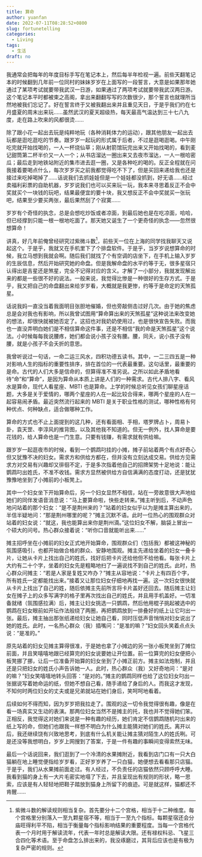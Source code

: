 ```yaml
---
title: 算命
author: yuanfan
date: 2022-07-11T08:28:52+0800
slug: fortunetelling
categories:
  - Living
tags:
  - 生活
draft: no
---
```




<!--more-->

我通常会把每年的年度目标手写在笔记本上，然后每半年检视一遍。前些天翻笔记本的时候翻到几年前一位同村的妹妹岁岁在上面写的一段誓言，大意是如果那年她通过了某项考试就要带我武汉一日游，如果通过了两项考试就要带我武汉两日游。这个笔记本平时都被束之高阁，拿出来翻翻写写的次数很少，那个誓言也就理所当然地被我们忘记了。好在誓言终于又被我翻出来并且重见天日，于是乎我们约在七月盛夏的周末出来玩……虽然武汉的夏天超级热，每天最高气温达到三十七八九度，走在路上吹来的风都很烫……

除了跟小花一起出去玩是纯粹地玩（各种消耗体力的运动），跟其他朋友一起出去玩都是逛吃逛吃的节奏。跟岁岁一起玩的形式属于后者，不过是逛喝逛喝。中午刚吃完就开始找喝的，一人一杯烧仙草；刚从射箭馆玩完出来又开始找喝的，看到麦记甜筒第二杯半价又一人一个；从书店溜达一圈出来又去夜市溜达，一人一根哈密瓜；最后走到地铁站附近的集市进去逛一圈，又是各种吃的喝的。反正全程就在问我接着要喝点什么，每次岁岁买之前我都觉得吃不下了，但是买回来递给我也还是接过来吃掉喝掉了……话说我们去抓娃娃但是一个娃娃都没抓到，好无语……经过卖福利彩票的自助机器，岁岁说我们也可以买来玩一玩，我本来寻思着反正不会中奖就买个一块钱的玩吧，结果最便宜的要十块，我又想反正不会中奖就买一张玩吧，结果至少要买两张，最后果然刮了个寂寞……

岁岁有个奇怪的执念，总是会想吃炒饭或者凉面，到最后她也是在吃凉面，哈哈，但已经撑到只能一根一根地吃面了。那天她又诞生了一个更奇怪的执念——忽然很想算命！

讲真，好几年前俺曾经研究过紫微斗数[^1]，前些天一位在上海的同学找我聊天又说起这个。于是乎，我就又在手机里下了个排盘软件。于是乎，当岁岁说想算命的时候，我立马想到我就会啊。随后我们就找了个有空调的店坐下，在手机上输入岁岁的生辰信息，然后开始研究她的命盘。但是我解命盘的水平约等于无，很多星宿只认得出是吉星还是煞星，完全不记得对应的含义。才解了一小部分，我就发现解出来的都是一些很不好的说法。一般来说，我觉得比惨是一种很好的生存方式。于是乎，我又把自己的命盘翻出来给岁岁看，大概就是我更惨，约等于是命定的天煞孤星。

话说我妈一直没当着我面明目张胆地催婚，但也旁敲侧击过好几次。由于她的焦虑总是会对我也有影响，所以我曾试图用“算命算出来的天煞孤星”这种说法来改变她的想法，却很快就被她否定了。这招也对我奶奶使用过，也是很快宣告失败。而我也一直没弄明白她们是不相信算命这件事，还是不相信“我的命是天煞孤星”这个说法。小时候每每我说腰疼，她们都会说小孩子没有腰。腰，同夭，说小孩子没有腰，就是小孩子不会夭折的意思。

我曾听说过一句话，一命二运三风水，四积功德五读书。其中，一二三四五是一种对影响人生的指标的重要性排序，排在首位的一代表最重要。这句话里，最重要的是命。古代的人们大多是信命的，但算得准不准另说。之所以如此矛盾地看待“命”和“算命”，是因为算命从本质上讲是人们的一种需求。古代人排八字、看风水是算命，现代人看星座、MBTI 也是算命。上学的时候总听见女孩们聊星座话题，大多是关于爱情的，哪两个星座的人在一起比较合得来，哪两个星座的人在一起容易闹矛盾。最近突然流行起来的 MBTI 是关于职业性格的测试，哪种性格有何种优点、何种缺点，适合做哪种工作。

算命的方式也不止上面提到的这几种，还有看面相、手相，塔罗牌占卜，周易卜卦，袁天罡、李淳风的推背图，以及其他我不知道的。但无一例外，找人算命是要花钱的，给人算命也是一门生意。只要有钱赚，有需求就有供给嘛。

跟岁岁一起逛夜市的时候，看到一个鹦鹉叼挂的小摊，摊子前站着两个有点好奇心但又犹豫不决的妇女。需求方和供给方都在，但并没有立刻达成交易。供给方见需求方对交易有兴趣却又徘徊不定，于是多次指着他自己的招牌架势十足地说：能让鹦鹉叼出姓氏，不准不收钱。需求方显然被供给方自信满满的态度打动，还是犹犹豫豫地坐到了小摊前的小板凳上。

其中一个妇女坐下开始算命后，另一个妇女显然不相信，站在一旁故意很大声地给她们的同伴发语音消息说：“马上要算命啦，快些走转来。”摊主听到后，不动声色地问站着的那个妇女：“是不是荆州来的？”站着的妇女似乎以为是摊主算出来的，半信半疑地问：“那是荆州哪里的呢？”摊主沉默不语。此时一位热心的围观群众对站着的妇女说：“就这，我也能算出来你是荆州滴。”这位妇女不解，脑袋上冒出一个硕大的问号。热心群众接着说：“听你口音就能听出来……”

摊主招呼坐在小摊前的妇女正式地开始算命，围观群众们（包括我）都被这神秘的氛围感吸引，也都开始做合格的群众、安静地围观。摊主先递给坐着的妇女一叠卡片，让她从卡片上找出自己的姓氏，找好后把卡片还给他但不给他看。每张卡片上大约有二十个字，坐着的妇女先是粗略地扫了一遍说找不到自己的姓氏。此时，热心群众问摊主：“若是人家是复姓又咋办？”摊主从容地说：“卡片上有四百个字，所有姓氏一定都能找出来。”接着又让那位妇女仔细地再找一遍。这一次妇女很快就从卡片上找出了自己的姓，随后依摊主先前所言将卡片盖好还回去。随后摊主让妇女在摊子上的众多写满字的格子里再次找出自己的姓氏，并且用手机盖好。一切准备就绪（氛围感拉满）后，摊主让妇女挑选一只鹦鹉，然后他用棍子挑起被选中的鹦鹉在妇女眼前如开坛作法般绕了两圈，再把鹦鹉放到一排叠好的纸上让它叼出一张。最后，摊主抽出那张纸递给妇女让她自己看，同时压低声音悄悄对妇女说出了她的姓氏。此时，一名热心群众（我）插嘴问：“是准的嘛？”妇女回头笑着点点头说：“是准的。”

原先站着的妇女见摊主算得很准，于是她也拿了小摊边的另一张小板凳坐到了摊位前面，并且笑嘻嘻地跟已经算完的妇女说要她让开位置。前一位算完的妇女便把小板凳挪了挪，让后一位准备开始算的妇女坐到了小摊正前方。摊主如法炮制，并且还是只把妇女的姓氏小声告诉她一人。此时，热心群众（我）又好奇地问：“是对的嘛？”妇女笑嘻嘻地转头回答：“是对的。”摊主的鹦鹉同样也给了这位妇女叼出一张据说写着她命运的纸，但她不想自己看，随手递给了身后的人。而我这才发现，不知何时两位妇女的丈夫或是兄弟就站在她们身后，笑呵呵地看着。

后续如何不得而知，因为岁岁把我拉走了。围观的这一切令我觉得很有趣，像是在看一场真实又生动的表演。那两位妇女当然不是摊主的托，我也并不觉得她们笨。正相反，我觉得这对她们来说是一种有趣的经历，她们肯定不信鹦鹉随机叼出来的纸上写的命，但她们也跟我一样想不明白为什么摊主能猜对她们的姓氏。离开以后，我还继续饶有兴致地思考，到底有什么机关能让摊主猜对陌生人的姓氏咧。可是还没等我想明白，岁岁上网搜到了答案，于是一件有趣的事瞬间变得索然无味。

最后一个话说回来，我们逛到了一个冷清的水果摊附近，我看到店门口有一只大白猫躺在地上睡觉便指给岁岁看，正好岁岁养了一只白猫，她便想去看看那只店猫。于是乎，我们从水果摊前面走过。有人经过，不负责任的店猫依然只顾呼呼大睡。我看到猫的身上有一大片毛密实地塌了下去，并且呈现出有规则的形状，略一思索，应该是有人轻轻地把鞋子踏放到猫身上所留下的痕迹。可是就这样，猫都还不肯醒……

[^1]:紫微斗数的解读规则相当复杂。首先要分十二个宫格，相当于十二种维度。每个宫格里分别落入一至九颗星宿不等，相当于一至九个指标。每颗星宿还会分庙旺得利平不陷，相当于衡量每个指标影响结果的重要程度。当每一个宫格代表一个月时用于解读流年，代表一年时总是解读大限。还有禄权科忌、飞星三合四化等术语。至于命盘怎么排出来的，我没琢磨过，其背后应该也是有极为复杂严密的规则。
